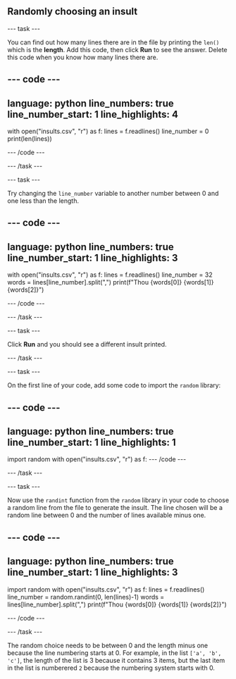 ## Randomly choosing an insult


--- task ---

You can find out how many lines there are in the file by printing the `len()` which is the **length**. Add this code, then click **Run** to see the answer. Delete this code when you know how many lines there are.

--- code ---
---
language: python
line_numbers: true
line_number_start: 1
line_highlights: 4
---
with open("insults.csv", "r") as f:
  lines = f.readlines()
  line_number = 0
  print(len(lines))

--- /code ---

--- /task ---

--- task ---

Try changing the `line_number` variable to another number between 0 and one less than the length. 

--- code ---
---
language: python
line_numbers: true
line_number_start: 1
line_highlights: 3
---
with open("insults.csv", "r") as f:
  lines = f.readlines()
  line_number = 32
  words = lines[line_number].split(",")
  print(f"Thou {words[0]} {words[1]} {words[2]}")


--- /code ---

--- /task ---

--- task ---

Click **Run** and you should see a different insult printed.

--- /task ---

--- task ---

On the first line of your code, add some code to import the `random` library:

--- code ---
---
language: python
line_numbers: true
line_number_start: 1
line_highlights: 1
---
import random
with open("insults.csv", "r") as f:
--- /code ---

--- /task ---

--- task ---

Now use the `randint` function from the `random` library in your code to choose a random line from the file to generate the insult. The line chosen will be a random line between 0 and the number of lines available minus one.

--- code ---
---
language: python
line_numbers: true
line_number_start: 1
line_highlights: 3
---
import random
with open("insults.csv", "r") as f:
  lines = f.readlines()
  line_number = random.randint(0, len(lines)-1)
  words = lines[line_number].split(",")
  print(f"Thou {words[0]} {words[1]} {words[2]}")


--- /code ---

--- /task ---

The random choice needs to be between 0 and the length minus one because the line numbering starts at 0. For example, in the list `['a', 'b', 'c']`, the length of the list is 3 because it contains 3 items, but the last item in the list is numberered `2` because the numbering system starts with 0.